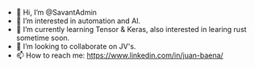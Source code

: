 - 👋 Hi, I’m @SavantAdmin
- 👀 I’m interested in automation and AI.
- 🌱 I’m currently learning Tensor & Keras, also interested in learing rust sometime soon.
- 💞️ I’m looking to collaborate on JV's.
- 📫 How to reach me: https://www.linkedin.com/in/juan-baena/

<!---
SavantAdmin/SavantAdmin is a ✨ special ✨ repository because its `README.md` (this file) appears on your GitHub profile.
You can click the Preview link to take a look at your changes.
--->
